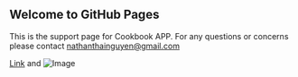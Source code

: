 ## Welcome to GitHub Pages

This is the support page for Cookbook APP. For any questions or concerns please contact nathanthainguyen@gmail.com


[Link](url) and ![Image](src)
```
